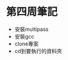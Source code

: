 <!DOCTYPE html>
<html>
<head>
</head>
<body>
<h1>第四周筆記</h1>
<ul>
<li>安裝multipass</li>
<li>安裝gcc</li>
<li>clone專案</li>
<li>cd到要執行的資料夾</li>
</ul>
</body>
</html>

